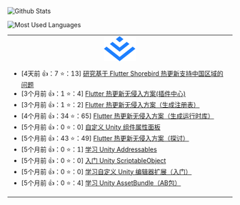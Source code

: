 ![Github Stats](https://github-readme-stats.vercel.app/api?username=josercc&show_icons=true&theme=light&count_private=true)

![Most Used Languages](https://github-readme-stats.vercel.app/api/top-langs/?username=josercc&theme=light&layout=compact&hide=html)

<!-- multi-platform-posts start -->
  <table align="center">
      <tr>
        <td align="center" width="800px" valign="top">
          <div align="center"><img src='https://raw.githubusercontent.com/baozouai/multi-platform-posts-action/main/assets/juejin.svg' alt='juejin'/></div>
<ul>
<li align='left'>[4天前 👍：7  ⭐：13]
      <a href="https://juejin.cn/post/7293448897435271220" target="_blank">研究基于 Flutter Shorebird 热更新支持中国区域的问题</a>
      </li>
<li align='left'>[3个月前 👍：1  ⭐：4]
      <a href="https://juejin.cn/post/7260752483055173692" target="_blank">Flutter 热更新无侵入方案(插件中心)</a>
      </li>
<li align='left'>[3个月前 👍：1  ⭐：2]
      <a href="https://juejin.cn/post/7257705589140602941" target="_blank">Flutter 热更新无侵入方案（生成注册表）</a>
      </li>
<li align='left'>[4个月前 👍：34  ⭐：65]
      <a href="https://juejin.cn/post/7246676109613416503" target="_blank">Flutter 热更新无侵入方案（生成运行时库）</a>
      </li>
<li align='left'>[5个月前 👍：0  ⭐：0]
      <a href="https://juejin.cn/post/7233597845919875131" target="_blank">自定义 Unity 组件属性面板</a>
      </li>
<li align='left'>[5个月前 👍：43  ⭐：49]
      <a href="https://juejin.cn/post/7233211418124091453" target="_blank">Flutter 热更新无侵入方案（探讨）</a>
      </li>
<li align='left'>[5个月前 👍：0  ⭐：1]
      <a href="https://juejin.cn/post/7232216049579638843" target="_blank">学习 Unity Addressables</a>
      </li>
<li align='left'>[5个月前 👍：0  ⭐：0]
      <a href="https://juejin.cn/post/7232127712642596922" target="_blank">入门 Unity ScriptableObject</a>
      </li>
<li align='left'>[5个月前 👍：0  ⭐：0]
      <a href="https://juejin.cn/post/7231967430947733563" target="_blank">学习自定义 Unity 编辑器扩展（入门）</a>
      </li>
<li align='left'>[5个月前 👍：0  ⭐：4]
      <a href="https://juejin.cn/post/7231448641977892921" target="_blank">学习 Unity AssetBundle（AB包）</a>
      </li>
</ul>
        </td>
      </tr>
    </table>
    <!-- multi-platform-posts end -->
